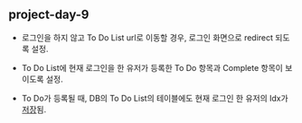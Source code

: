 ## project-day-9

  * 로그인을 하지 않고 To Do List url로 이동할 경우, 로그인 화면으로 redirect 되도록 설정.

  * To Do List에 현재 로그인을 한 유저가 등록한 To Do 항목과 Complete 항목이 보이도록 설정.

  * To Do가 등록될 때, DB의 To Do List의 테이블에도 현재 로그인 한 유저의 Idx가 [저장](./image/tododb.png)됨.